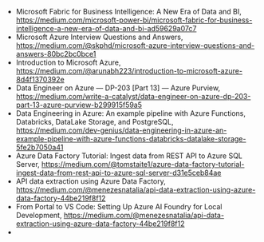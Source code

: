 



- Microsoft Fabric for Business Intelligence: A New Era of Data and BI, https://medium.com/microsoft-power-bi/microsoft-fabric-for-business-intelligence-a-new-era-of-data-and-bi-ad59629a07c7
- Microsoft Azure Interview Questions and Answers, https://medium.com/@skphd/microsoft-azure-interview-questions-and-answers-80bc2bc0bce1
- Introduction to Microsoft Azure, https://medium.com/@arunabh223/introduction-to-microsoft-azure-8d4f1370392e
- Data Engineer on Azure — DP-203 [Part 13] — Azure Purview, https://medium.com/write-a-catalyst/data-engineer-on-azure-dp-203-part-13-azure-purview-b299915f59a5
- Data Engineering in Azure: An example pipeline with Azure Functions, Databricks, DataLake Storage, and PostgreSQL, https://medium.com/dev-genius/data-engineering-in-azure-an-example-pipeline-with-azure-functions-databricks-datalake-storage-5fe2b7050a41
- Azure Data Factory Tutorial: Ingest data from REST API to Azure SQL Server, https://medium.com/@tomstaite1/azure-data-factory-tutorial-ingest-data-from-rest-api-to-azure-sql-server-d31e5ceb84ae
- API data extraction using Azure Data Factory, https://medium.com/@menezesnatalia/api-data-extraction-using-azure-data-factory-44be219f8f12
- From Portal to VS Code: Setting Up Azure AI Foundry for Local Development, https://medium.com/@menezesnatalia/api-data-extraction-using-azure-data-factory-44be219f8f12
- 
